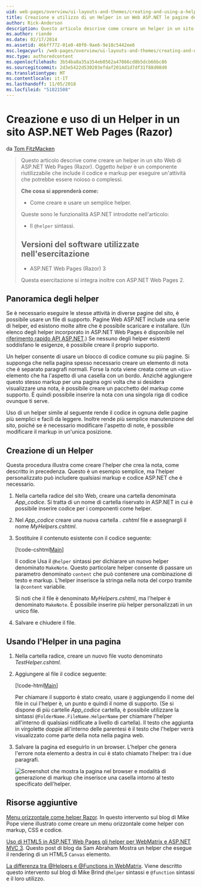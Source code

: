 ```yaml
---
uid: web-pages/overview/ui-layouts-and-themes/creating-and-using-a-helper-in-an-aspnet-web-pages-site
title: Creazione e utilizzo di un Helper in un Web ASP.NET le pagine del sito (Razor) | Microsoft Docs
author: Rick-Anderson
description: Questo articolo descrive come creare un helper in un sito Web di ASP.NET Web Pages (Razor). Un helper è un componente riutilizzabile che include il codice e markup per le prestazioni...
ms.author: riande
ms.date: 02/17/2014
ms.assetid: 46bff772-01e0-40f0-9ae6-9e18c5442ee6
msc.legacyurl: /web-pages/overview/ui-layouts-and-themes/creating-and-using-a-helper-in-an-aspnet-web-pages-site
msc.type: authoredcontent
ms.openlocfilehash: 3b54ba8a35a354eb0562a47866cd8b5dcb66bc86
ms.sourcegitcommit: 2d3e5422d530203efdaf2014d1d7df31f88d08d0
ms.translationtype: MT
ms.contentlocale: it-IT
ms.lasthandoff: 11/05/2018
ms.locfileid: "51021508"
---
```

<a name="creating-and-using-a-helper-in-an-aspnet-web-pages-razor-site"></a>Creazione e uso di un Helper in un sito ASP.NET Web Pages (Razor)
====================
da [Tom FitzMacken](https://github.com/tfitzmac)

> Questo articolo descrive come creare un helper in un sito Web di ASP.NET Web Pages (Razor). Oggetto *helper* è un componente riutilizzabile che include il codice e markup per eseguire un'attività che potrebbe essere noioso o complessi.
> 
> **Che cosa si apprenderà come:** 
> 
> - Come creare e usare un semplice helper.
> 
> Queste sono le funzionalità ASP.NET introdotte nell'articolo:
> 
> - Il `@helper` sintassi.
>   
> 
> ## <a name="software-versions-used-in-the-tutorial"></a>Versioni del software utilizzate nell'esercitazione
> 
> 
> - ASP.NET Web Pages (Razor) 3
>   
> 
> Questa esercitazione si integra inoltre con ASP.NET Web Pages 2.


## <a name="overview-of-helpers"></a>Panoramica degli helper

Se è necessario eseguire le stesse attività in diverse pagine del sito, è possibile usare un file di supporto. Pagine Web ASP.NET include una serie di helper, ed esistono molte altre che è possibile scaricare e installare. (Un elenco degli helper incorporato in ASP.NET Web Pages è disponibile nel [riferimento rapido API ASP.NET](https://go.microsoft.com/fwlink/?LinkId=202907).) Se nessuno degli helper esistenti soddisfano le esigenze, è possibile creare il proprio supporto.

Un helper consente di usare un blocco di codice comune su più pagine. Si supponga che nella pagina spesso necessario creare un elemento di nota che è separato paragrafi normali. Forse la nota viene creata come un `<div>` elemento che ha l'aspetto di una casella con un bordo. Anziché aggiungere questo stesso markup per una pagina ogni volta che si desidera visualizzare una nota, è possibile creare un pacchetto del markup come supporto. È quindi possibile inserire la nota con una singola riga di codice ovunque ti serve.

Uso di un helper simile al seguente rende il codice in ognuna delle pagine più semplici e facili da leggere. Inoltre rende più semplice manutenzione del sito, poiché se è necessario modificare l'aspetto di note, è possibile modificare il markup in un'unica posizione.

## <a name="creating-a-helper"></a>Creazione di un Helper

Questa procedura illustra come creare l'helper che crea la nota, come descritto in precedenza. Questo è un esempio semplice, ma l'helper personalizzato può includere qualsiasi markup e codice ASP.NET che è necessario.

1. Nella cartella radice del sito Web, creare una cartella denominata *App\_codice*. Si tratta di un nome di cartella riservato in ASP.NET in cui è possibile inserire codice per i componenti come helper.
2. Nel *App\_codice* creare una nuova cartella *. cshtml* file e assegnargli il nome *MyHelpers.cshtml*.
3. Sostituire il contenuto esistente con il codice seguente:

    [!code-cshtml[Main](creating-and-using-a-helper-in-an-aspnet-web-pages-site/samples/sample1.cshtml)]

    Il codice Usa il `@helper` sintassi per dichiarare un nuovo helper denominato `MakeNote`. Questo particolare helper consente di passare un parametro denominato `content` che può contenere una combinazione di testo e markup. L'helper inserisce la stringa nella nota del corpo tramite la `@content` variabile.

    Si noti che il file è denominato *MyHelpers.cshtml*, ma l'helper è denominato `MakeNote`. È possibile inserire più helper personalizzati in un unico file.
4. Salvare e chiudere il file.

## <a name="using-the-helper-in-a-page"></a>Usando l'Helper in una pagina

1. Nella cartella radice, creare un nuovo file vuoto denominato *TestHelper.cshtml*.
2. Aggiungere al file il codice seguente:

    [!code-html[Main](creating-and-using-a-helper-in-an-aspnet-web-pages-site/samples/sample2.html)]

    Per chiamare il supporto è stato creato, usare `@` aggiungendo il nome del file in cui l'helper è, un punto e quindi il nome di supporto. (Se si dispone di più cartelle *App\_codice* cartella, è possibile utilizzare la sintassi `@FolderName.FileName.HelperName` per chiamare l'helper all'interno di qualsiasi nidificate a livello di cartella). Il testo che aggiunta in virgolette doppie all'interno delle parentesi è il testo che l'helper verrà visualizzato come parte della nota nella pagina web.
3. Salvare la pagina ed eseguirlo in un browser. L'helper che genera l'errore nota elemento a destra in cui è stato chiamato l'helper: tra i due paragrafi.

    ![Screenshot che mostra la pagina nel browser e modalità di generazione di markup che inserisce una casella intorno al testo specificato dell'helper.](creating-and-using-a-helper-in-an-aspnet-web-pages-site/_static/image1.jpg)

## <a name="additional-resources"></a>Risorse aggiuntive


[Menu orizzontale come helper Razor](http://mikepope.com/blog/DisplayBlog.aspx?permalink=2341). In questo intervento sul blog di Mike Pope viene illustrato come creare un menu orizzontale come helper con markup, CSS e codice.

[Uso di HTML5 in ASP.NET Web Pages gli helper per WebMatrix e ASP.NET MVC 3](http://geekswithblogs.net/wildturtle/archive/2010/11/08/html5-in-asp.net-web-pages-helpers-for-webmatrix-and_aspnet_mvc3.aspx). Questo post di blog da Sam Abraham Mostra un helper che esegue il rendering di un HTML5 `Canvas` elemento.

[La differenza tra @Helpers e @Functions in WebMatrix](http://www.mikesdotnetting.com/Article/173/The-Difference-Between-@Helpers-and-@Functions-In-WebMatrix). Viene descritto questo intervento sul blog di Mike Brind `@helper` sintassi e `@function` sintassi e il loro utilizzo.
